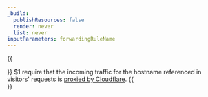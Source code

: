 ```yaml
---
_build:
  publishResources: false
  render: never
  list: never
inputParameters: forwardingRuleName
---
```


{{<Aside type="note">}}
$1 require that the incoming traffic for the hostname referenced in visitors' requests is [proxied by Cloudflare](/dns/manage-dns-records/reference/proxied-dns-records/).
{{</Aside>}}
